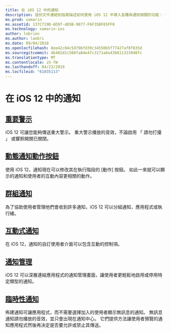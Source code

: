 ```yaml
---
title: 在 iOS 12 中的通知
description: 這份文件連結到指南描述如何使用 iOS 12 中導入各種與通知相關的功能： 佈建通知、 通知群組、 通知管理、 互動式的通知、 動態的通知動作按鈕，與重要警示。
ms.prod: xamarin
ms.assetid: 137C719D-6D97-4D5B-9877-F6F35BF85FF0
ms.technology: xamarin-ios
author: lobrien
ms.author: laobri
ms.date: 09/04/2018
ms.openlocfilehash: 8ee42c04c5d79bfd39c34550b5f77427af8f835d
ms.sourcegitcommit: 4b402d1c508fa84e4fc3171a6e43b811323948fc
ms.translationtype: MT
ms.contentlocale: zh-TW
ms.lasthandoff: 04/23/2019
ms.locfileid: "61035113"
---
```

# <a name="notifications-in-ios-12"></a>在 iOS 12 中的通知

## <a name="critical-alertscritical-alertsmd"></a>[重要警示](critical-alerts.md)

iOS 12 可讓您能夠傳送重大警示。 重大警示播放的音效，不論啟用 「 請勿打擾 」 或響鈴開關已關閉。

## <a name="dynamic-notification-action-buttonsdynamic-actionsmd"></a>[動態通知動作按鈕](dynamic-actions.md)

使用 iOS 12，通知現在可以修改其在執行階段的 [動作] 按鈕。
如此一來就可以顯示的通知和使用者的互動內容更相關的動作。

## <a name="grouped-notificationsgroupedmd"></a>[群組通知](grouped.md)

為了協助使用者管理他們會收到許多通知，iOS 12 可以分組通知，應用程式或執行緒。

## <a name="interactive-notificationsinteractivemd"></a>[互動式通知](interactive.md)

在 iOS 12，通知的自訂使用者介面可以包含互動的控制項。

## <a name="notification-managementmanagementmd"></a>[通知管理](management.md)

iOS 12 可以深層連結應用程式的通知管理畫面，讓使用者更輕鬆地啟用或停用特定類型的通知。

## <a name="provisional-notificationsprovisionalmd"></a>[臨時性通知](provisional.md)

佈建通知可讓應用程式，而不需要選擇加入的使用者顯示無訊息的通知。 無訊息通知請勿播放的音效，並只會出現在通知中心。 它們提供方法讓使用者預覽的通知應用程式然後再決定是否要允許或禁止其傳送。
